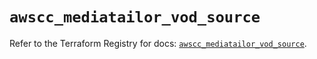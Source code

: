# `awscc_mediatailor_vod_source`

Refer to the Terraform Registry for docs: [`awscc_mediatailor_vod_source`](https://registry.terraform.io/providers/hashicorp/awscc/0.70.0/docs/resources/mediatailor_vod_source).
